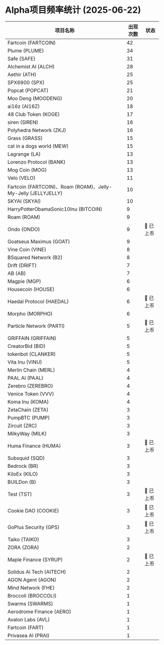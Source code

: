 # Alpha项目频率统计 (2025-06-22)

| 项目名称 | 出现次数 | 状态 |
| --- | --- | --- |
| Fartcoin (FARTCOIN) | 42 |  |
| Plume (PLUME) | 34 |  |
| Safe (SAFE) | 31 |  |
| Alchemist AI (ALCH) | 28 |  |
| Aethir (ATH) | 25 |  |
| SPX6900 (SPX) | 25 |  |
| Popcat (POPCAT) | 21 |  |
| Moo Deng (MOODENG) | 20 |  |
| ai16z (AI16Z) | 18 |  |
| 48 Club Token (KOGE) | 17 |  |
| siren (SIREN) | 16 |  |
| Polyhedra Network (ZKJ) | 16 |  |
| Grass (GRASS) | 15 |  |
| cat in a dogs world (MEW) | 15 |  |
| Lagrange (LA) | 13 |  |
| Lorenzo Protocol (BANK) | 13 |  |
| Mog Coin (MOG) | 13 |  |
| Velo (VELO) | 11 |  |
| Fartcoin (FARTCOIN)、Roam (ROAM)、Jelly-My-Jelly (JELLYJELLY) | 10 |  |
| SKYAI (SKYAI) | 10 |  |
| HarryPotterObamaSonic10Inu (BITCOIN) | 9 |  |
| Roam (ROAM) | 9 |  |
| Ondo (ONDO) | 9 | 🔔 已上币 |
| Goatseus Maximus (GOAT) | 9 |  |
| Vine Coin (VINE) | 8 |  |
| BSquared Network (B2) | 8 |  |
| Drift (DRIFT) | 7 |  |
| AB (AB) | 7 |  |
| Magpie (MGP) | 6 |  |
| Housecoin (HOUSE) | 6 |  |
| Haedal Protocol (HAEDAL) | 6 | 🔔 已上币 |
| Morpho (MORPHO) | 6 |  |
| Particle Network (PARTI) | 5 | 🔔 已上币 |
| GRIFFAIN (GRIFFAIN) | 5 |  |
| CreatorBid (BID) | 5 |  |
| tokenbot (CLANKER) | 5 |  |
| Vita Inu (VINU) | 5 |  |
| Merlin Chain (MERL) | 4 |  |
| PAAL AI (PAAL) | 4 |  |
| Zerebro (ZEREBRO) | 4 |  |
| Venice Token (VVV) | 4 |  |
| Koma Inu (KOMA) | 4 |  |
| ZetaChain (ZETA) | 3 |  |
| PumpBTC (PUMP) | 3 |  |
| Zircuit (ZRC) | 3 |  |
| MilkyWay (MILK) | 3 |  |
| Huma Finance (HUMA) | 3 | 🔔 已上币 |
| Subsquid (SQD) | 3 |  |
| Bedrock (BR) | 3 |  |
| KiloEx (KILO) | 3 |  |
| BUILDon (B) | 3 |  |
| Test (TST) | 3 | 🔔 已上币 |
| Cookie DAO (COOKIE) | 3 | 🔔 已上币 |
| GoPlus Security (GPS) | 3 | 🔔 已上币 |
| Taiko (TAIKO) | 3 |  |
| ZORA (ZORA) | 2 |  |
| Maple Finance (SYRUP) | 2 | 🔔 已上币 |
| Solidus Ai Tech (AITECH) | 2 |  |
| AGON Agent (AGON) | 2 |  |
| Mind Network (FHE) | 2 |  |
| Broccoli (BROCCOLI) | 1 |  |
| Swarms (SWARMS) | 1 |  |
| Aerodrome Finance (AERO) | 1 |  |
| Avalon Labs (AVL) | 1 |  |
| Fartcoin (FART) | 1 |  |
| Privasea AI (PRAI) | 1 |  |
